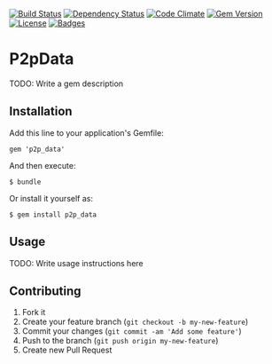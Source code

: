 [![Build Status](http://img.shields.io/travis/theodi/noodile.svg)](https://travis-ci.org/theodi/noodile)
[![Dependency Status](http://img.shields.io/gemnasium/theodi/noodile.svg)](https://gemnasium.com/theodi/noodile)
[![Code Climate](http://img.shields.io/codeclimate/github/theodi/noodile.svg)](https://codeclimate.com/github/theodi/noodile)
[![Gem Version](http://img.shields.io/gem/v/noodile.svg)](https://rubygems.org/gems/noodile)
[![License](http://img.shields.io/:license-mit-blue.svg)](http://theodi.mit-license.org)
[![Badges](http://img.shields.io/:badges-6/6-ff6799.svg)](https://github.com/pikesley/badger)

# P2pData

TODO: Write a gem description

## Installation

Add this line to your application's Gemfile:

    gem 'p2p_data'

And then execute:

    $ bundle

Or install it yourself as:

    $ gem install p2p_data

## Usage

TODO: Write usage instructions here

## Contributing

1. Fork it
2. Create your feature branch (`git checkout -b my-new-feature`)
3. Commit your changes (`git commit -am 'Add some feature'`)
4. Push to the branch (`git push origin my-new-feature`)
5. Create new Pull Request
